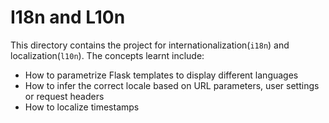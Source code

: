 # I18n and L10n 
This directory contains the project for internationalization(`i18n`) and localization(`l10n`).
The concepts learnt include:

 - How to parametrize Flask templates to display different languages
 - How to infer the correct locale based on URL parameters, user settings or request headers
 - How to localize timestamps
